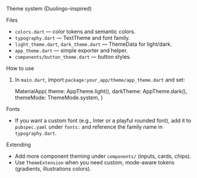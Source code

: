 Theme system (Duolingo-inspired)

Files
- `colors.dart` — color tokens and semantic colors.
- `typography.dart` — TextTheme and font family.
- `light_theme.dart`, `dark_theme.dart` — ThemeData for light/dark.
- `app_theme.dart` — simple exporter and helper.
- `components/button_theme.dart` — button styles.

How to use
1. In `main.dart`, import `package:your_app/theme/app_theme.dart` and set:

   MaterialApp(
     theme: AppTheme.light(),
     darkTheme: AppTheme.dark(),
     themeMode: ThemeMode.system,
   )

Fonts
- If you want a custom font (e.g., Inter or a playful rounded font), add it to `pubspec.yaml` under `fonts:` and reference the family name in `typography.dart`.

Extending
- Add more component theming under `components/` (inputs, cards, chips).
- Use `ThemeExtension` when you need custom, mode-aware tokens (gradients, illustrations colors).
